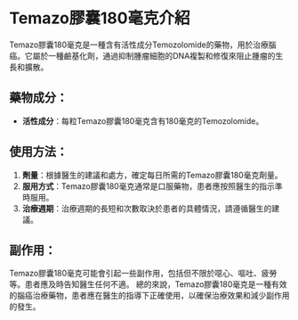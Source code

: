 # Temazo膠囊180毫克介紹
Temazo膠囊180毫克是一種含有活性成分Temozolomide的藥物，用於治療腦癌。它屬於一種鹼基化劑，通過抑制腫瘤細胞的DNA複製和修復來阻止腫瘤的生長和擴散。
## 藥物成分：
- **活性成分**：每粒Temazo膠囊180毫克含有180毫克的Temozolomide。
## 使用方法：
1. **劑量**：根據醫生的建議和處方，確定每日所需的Temazo膠囊180毫克劑量。
2. **服用方式**：Temazo膠囊180毫克通常是口服藥物，患者應按照醫生的指示準時服用。
3. **治療週期**：治療週期的長短和次數取決於患者的具體情況，請遵循醫生的建議。
## 副作用：
Temazo膠囊180毫克可能會引起一些副作用，包括但不限於噁心、嘔吐、疲勞等。患者應及時告知醫生任何不適。
總的來說，Temazo膠囊180毫克是一種有效的腦癌治療藥物，患者應在醫生的指導下正確使用，以確保治療效果和減少副作用的發生。
